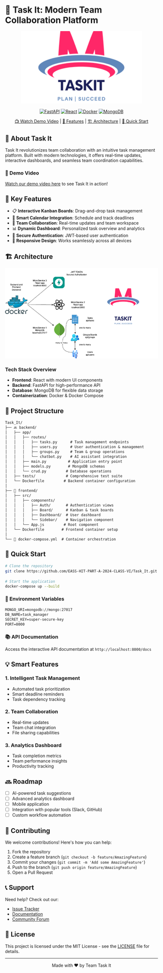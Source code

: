 # 🚀 Task It: Modern Team Collaboration Platform

<p align="center">
  <img src="./my-new-app2/public/Task It.png" width="400" alt="Task It Logo">
</p>

<div align="center">
  
  [![FastAPI](https://img.shields.io/badge/FastAPI-%23009688.svg?style=for-the-badge&logo=fastapi&logoColor=white)](https://fastapi.tiangolo.com/)
  [![React](https://img.shields.io/badge/React-%2361DAFB.svg?style=for-the-badge&logo=react&logoColor=black)](https://reactjs.org/)
  [![Docker](https://img.shields.io/badge/Docker-%230db7ed.svg?style=for-the-badge&logo=docker&logoColor=white)](https://www.docker.com/)
  [![MongoDB](https://img.shields.io/badge/MongoDB-%2347A248.svg?style=for-the-badge&logo=mongodb&logoColor=white)](https://www.mongodb.com/)

  [📺 Watch Demo Video](#demo-video) | [🎯 Features](#-key-features) | [🏗️ Architecture](#-architecture) | [🚀 Quick Start](#-quick-start)
  
</div>

## 🌟 About Task It

Task It revolutionizes team collaboration with an intuitive task management platform. Built with modern technologies, it offers real-time updates, interactive dashboards, and seamless team coordination capabilities.

### 🎥 Demo Video
[Watch our demo video here](#) to see Task It in action!

## 🎯 Key Features

- 📋 **Interactive Kanban Boards**: Drag-and-drop task management
- 📅 **Smart Calendar Integration**: Schedule and track deadlines
- 👥 **Team Collaboration**: Real-time updates and team workspace
- 📊 **Dynamic Dashboard**: Personalized task overview and analytics
- 🔐 **Secure Authentication**: JWT-based user authentication
- 📱 **Responsive Design**: Works seamlessly across all devices

## 🏗️ Architecture

<p align="center">
  <img src="/TaskItArcheitecture.png" width="800" alt="Task It Architecture">
</p>

### Tech Stack Overview
- **Frontend**: React with modern UI components
- **Backend**: FastAPI for high-performance API
- **Database**: MongoDB for flexible data storage
- **Containerization**: Docker & Docker Compose

## 📁 Project Structure

```plaintext
Task_It/
├── 🔙 backend/
│   ├── app/
│   │   ├── routes/
│   │   │   ├── tasks.py      # Task management endpoints
│   │   │   ├── users.py      # User authentication & management
│   │   │   ├── groups.py     # Team & group operations
│   │   │   └── chatbot.py    # AI assistant integration
│   │   ├── main.py          # Application entry point
│   │   ├── models.py        # MongoDB schemas
│   │   └── crud.py         # Database operations
│   ├── tests/              # Comprehensive test suite
│   └── Dockerfile         # Backend container configuration
│
├── 🎨 frontend/
│   ├── src/
│   │   ├── components/
│   │   │   ├── Auth/       # Authentication views
│   │   │   ├── Board/      # Kanban & task boards
│   │   │   ├── Dashboard/  # User dashboard
│   │   │   └── Sidebar/    # Navigation component
│   │   └── App.js         # Root component
│   └── Dockerfile        # Frontend container setup
│
└── 🐳 docker-compose.yml  # Container orchestration
```

## 🚀 Quick Start

```bash
# Clone the repository
git clone https://github.com/EASS-HIT-PART-A-2024-CLASS-VI/Task_It.git

# Start the application
docker-compose up --build
```

### 🔑 Environment Variables
```env
MONGO_URI=mongodb://mongo:27017
DB_NAME=task_manager
SECRET_KEY=super-secure-key
PORT=8000
```

### 📚 API Documentation
Access the interactive API documentation at `http://localhost:8000/docs`

## 💡 Smart Features

### 1. Intelligent Task Management
- Automated task prioritization
- Smart deadline reminders
- Task dependency tracking

### 2. Team Collaboration
- Real-time updates
- Team chat integration
- File sharing capabilities

### 3. Analytics Dashboard
- Task completion metrics
- Team performance insights
- Productivity tracking

## 🔜 Roadmap

- [ ] AI-powered task suggestions
- [ ] Advanced analytics dashboard
- [ ] Mobile application
- [ ] Integration with popular tools (Slack, GitHub)
- [ ] Custom workflow automation

## 🤝 Contributing

We welcome contributions! Here's how you can help:

1. Fork the repository
2. Create a feature branch (`git checkout -b feature/AmazingFeature`)
3. Commit your changes (`git commit -m 'Add some AmazingFeature'`)
4. Push to the branch (`git push origin feature/AmazingFeature`)
5. Open a Pull Request

## 📞 Support

Need help? Check out our:
- [Issue Tracker](https://github.com/EASS-HIT-PART-A-2024-CLASS-VI/Task_It/issues)
- [Documentation](#)
- [Community Forum](#)

## 📜 License

This project is licensed under the MIT License - see the [LICENSE](LICENSE) file for details.

---

<p align="center">Made with ❤️ by Team Task It</p>